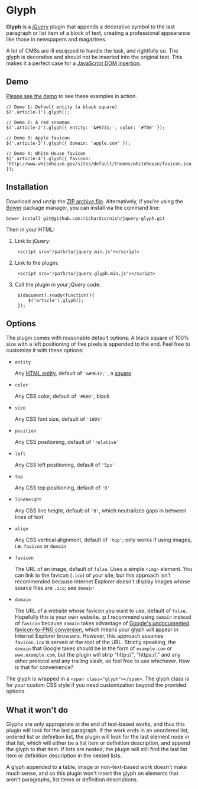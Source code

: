 # Glyph

**Glyph** is a [jQuery](http://jquery.com/) plugin that appends a decorative symbol to the last paragraph or list item of a block of text, creating a professional appearance like those in newspapers and magazines.

A lot of CMSs are ill equipped to handle the task, and rightfully so. The glyph is decorative and should not be inserted into the original text. This makes it a perfect case for a [JavaScript DOM insertion](http://api.jquery.com/append/).

## Demo

[Please see the demo](http://richardcornish.github.io/jquery-glyph/) to see these examples in action.

    // Demo 1: Default entity (a black square)
    $('.article-1').glyph();

    // Demo 2: A red snowman
    $('.article-2').glyph({ entity: '&#9731;', color: '#f00' });

    // Demo 3: Apple favicon
    $('.article-3').glyph({ domain: 'apple.com' });

    // Demo 4: White House favicon
    $('.article-4').glyph({ favicon: 'http://www.whitehouse.gov/sites/default/themes/whitehouse/favicon.ico' });

## Installation

Download and unzip the [ZIP archive file](https://github.com/richardcornish/jquery-glyph/archive/master.zip). Alternatively, if you're using the [Bower](http://bower.io/) package manager, you can install via the command line:

```
bower install git@github.com:richardcornish/jquery-glyph.git
```

Then in your HTML:

1. Link to jQuery:

        <script src="/path/to/jquery.min.js"></script>

2. Link to the plugin:

        <script src="/path/to/jquery.glyph.min.js"></script>

3. Call the plugin in your jQuery code:

        $(document).ready(function(){
            $('article').glyph();
        });

## Options

The plugin comes with reasonable default options: A black square of 100% size with a left positioning of five pixels is appended to the end. Feel free to customize it with these options:

- `entity`

    Any [HTML entity](http://www.fileformat.info/info/unicode/char/a.htm), default of `'&#9632;'`, a [square](http://www.fileformat.info/info/unicode/char/25a0/index.htm).

- `color`

    Any CSS color, default of `'#000'`, black

- `size`

    Any CSS font size, default of `'100%'`

- `position`

    Any CSS positioning, default of `'relative'`

- `left`

    Any CSS left positioning, default of `'5px'`

- `top`

    Any CSS top positioning, default of `'0'`

- `lineheight`

    Any CSS line height, default of `'0'`, which neutralizes gaps in between lines of text

- `align`

    Any CSS vertical alignment, default of `'top'`; only works if using images, i.e. `favicon` or `domain`

- `favicon`

    The URL of an image, default of `false`. Uses a simple `<img>` element. You can link to the favicon (`.ico`) of your site, but this approach isn't recommended because Internet Explorer doesn't display images whose source files are `.ico`; see `domain`

- `domain`

    The URL of a website whose favicon you want to use, default of `false`. Hopefully this is your own website. :p I recommend using `domain` instead of `favicon` because `domain` takes advantage of [Google's undocumented favicon-to-PNG conversion](https://web.archive.org/web/20080831193809/http://simonwillison.net/2008/Aug/30/favicons/), which means your glyph will appear in Internet Explorer browsers. However, this approach assumes `favicon.ico` is served at the root of the URL. Strictly speaking, the `domain` that Google takes should be in the form of `example.com` or `www.example.com`, but the plugin will strip "http://", "https://," and any other protocol and any trailing slash, so feel free to use whichever. How is that for convenience?

The glyph is wrapped in a `<span class="glyph"></span>`. The glyph class is for your custom CSS style if you need customization beyond the provided options.

## What it won't do

Glyphs are only appropriate at the end of text-based works, and thus this plugin will look for the last paragraph. If the work ends in an unordered list, ordered list or definition list, the plugin will look for the last element node in that list, which will either be a list item or definition description, and append the glyph to that item. If lists are nested, the plugin will still find the last list item or definition description in the nested lists.

A glyph appended to a table, image or non-text-based work doesn't make much sense, and so this plugin won't insert the glyph on elements that aren't paragraphs, list items or definition descriptions.